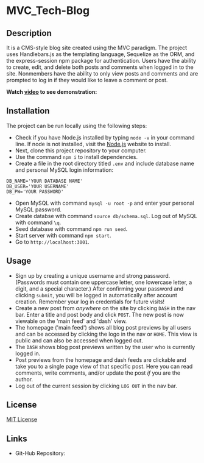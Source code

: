 # MVC_Tech-Blog

## Description

It is a CMS-style blog site created using the MVC paradigm. The project uses Handlebars.js as the templating language, Sequelize as the ORM, and the express-session npm package for authentication. Users have the ability to create, edit, and delete both posts and comments when logged in to the site. Nonmembers have the ability to only view posts and comments and are prompted to log in if they would like to leave a comment or post.  

**Watch [video](https://drive.google.com/file/d/1lFYF7FVf9r5gFft7Mqq8__fZb42FTOO0/view) to see demonstration:**


## Installation

The project can be run locally using the following steps:
* Check if you have Node.js installed by typing `node -v` in your command line. If node is not installed, visit the [Node.js](https://nodejs.org/en) website to install. 
* Next, clone this project repository to your computer. 
* Use the command `npm i` to install dependencies. 
* Create a file in the root directory titled `.env` and include database name and personal MySQL login information:
```
DB_NAME='YOUR DATABASE NAME'
DB_USER='YOUR USERNAME'
DB_PW='YOUR PASSWORD'
```
* Open MySQL with command `mysql -u root -p` and enter your personal MySQL password. 
* Create databse with command `source db/schema.sql`. Log out of MySQL with command `\q`.
* Seed database with command `npm run seed`.
* Start server with command `npm start`.
* Go to `http://localhost:3001`.

## Usage

* Sign up by creating a unique username and strong password. (Passwords must contain one uppercase letter, one lowercase letter, a digit, and a special character.) After confirming your password and clicking `submit`, you will be logged in automatically after account creation. Remember your log in credentials for future visits!
* Create a new post from *anywhere* on the site by clicking `DASH` in the nav bar. Enter a title and post body and click `POST`. The new post is now viewable on the 'main feed' and 'dash' view.
* The homepage ('main feed') shows all blog post previews by all users and can be accessed by clicking the logo in the nav or `HOME`. This view is public and can also be accessed when logged out. 
* The `DASH` shows blog post previews written by the user who is currently logged in. 
* Post previews from the homepage and dash feeds are clickable and take you to a single page view of that specific post. Here you can read comments, write comments, and/or update the post *if* you are the author.
* Log out of the current session by clicking `LOG OUT` in the nav bar.

## License

[MIT License](https://opensource.org/licenses/MIT)

## Links
* Git-Hub Repository: 
